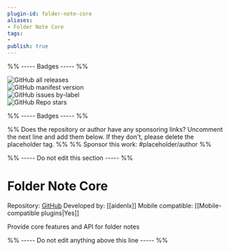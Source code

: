 ```yaml
---
plugin-id: folder-note-core
aliases:
- Folder Note Core
tags: 
- 
publish: true
---
```


%% ----- Badges ----- %%

![GitHub all releases](https://img.shields.io/github/downloads/aidenlx/folder-note-core/total?color=573E7A&logo=github&style=for-the-badge)   
![GitHub manifest version](https://img.shields.io/github/manifest-json/v/aidenlx/folder-note-core?color=573E7A&logo=github&style=for-the-badge)   
![GitHub issues by-label](https://img.shields.io/github/issues/aidenlx/folder-note-core/help%20wanted?color=573E7A&logo=github&style=for-the-badge)   
![GitHub Repo stars](https://img.shields.io/github/stars/aidenlx/folder-note-core?color=573E7A&logo=github&style=for-the-badge)

%% ----- Badges ----- %%

%% Does the repository or author have any sponsoring links? Uncomment the next line and add them below. If they don't, please delete the placeholder tag. %%
%% Sponsor this work: #placeholder/author %%

%% ----- Do not edit this section ----- %%

# Folder Note Core

Repository: [GitHub](https://github.com/aidenlx/folder-note-core)
Developed by: [[aidenlx]]
Mobile compatible: [[Mobile-compatible plugins|Yes]]

Provide core features and API for folder notes

%% ----- Do not edit anything above this line ----- %% 
